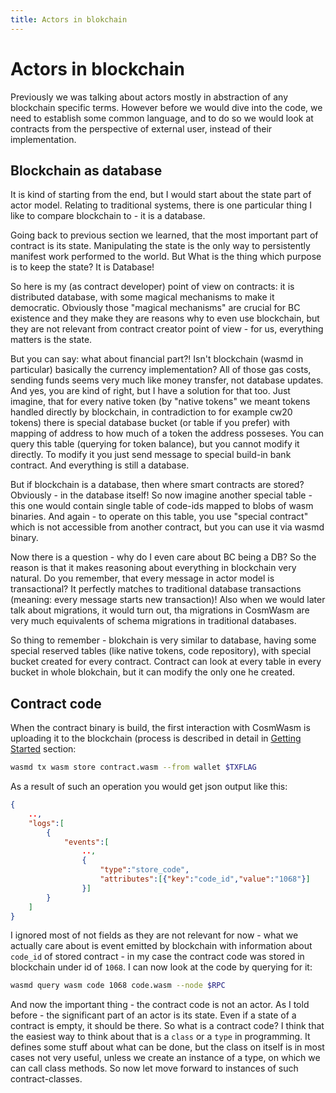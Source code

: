 ```yaml
---
title: Actors in blokchain
---
```


# Actors in blockchain

Previously we was talking about actors mostly in abstraction of any blockchain
specific terms. However before we would dive into the code, we need to establish
some common language, and to do so we would look at contracts from the perspective
of external user, instead of their implementation.

## Blockchain as database

It is kind of starting from the end, but I would start about the state part of actor
model. Relating to traditional systems, there is one particular thing I like to compare
blockchain to - it is a database.

Going back to previous section we learned, that the most important part of
contract is its state. Manipulating the state is the only way to persistently
manifest work performed to the world. But What is the thing which purpose is to
keep the state? It is Database!

So here is my (as contract developer) point of view on contracts: it is distributed
database, with some magical mechanisms to make it democratic. Obviously those "magical
mechanisms" are crucial for BC existence and they make they are reasons why to even
use blockchain, but they are not relevant from contract creator point of view -
for us, everything matters is the state.

But you can say: what about financial part?! Isn't blockchain (wasmd in particular)
basically the currency implementation? All of those gas costs, sending funds seems
very much like money transfer, not database updates. And yes, you are kind of right,
but I have a solution for that too. Just imagine, that for every native token (by
"native tokens" we meant tokens handled directly by blockchain, in contradiction
to for example cw20 tokens) there is special database bucket (or table if you prefer)
with mapping of address to how much of a token the address posseses. You can query
this table (querying for token balance), but you cannot modify it directly. To modify
it you just send message to special build-in bank contract. And everything is still
a database.

But if blockchain is a database, then where smart contracts are stored?
Obviously - in the database itself! So now imagine another special table - this
one would contain single table of code-ids mapped to blobs of wasm binaries. And
again - to operate on this table, you use "special contract" which is not accessible
from another contract, but you can use it via wasmd binary.

Now there is a question - why do I even care about BC being a DB? So the reason is
that it makes reasoning about everything in blockchain very natural. Do you
remember, that every message in actor model is transactional? It perfectly matches
to traditional database transactions (meaning: every message starts new transaction)!
Also when we would later talk about migrations, it would turn out, tha
migrations in CosmWasm are very much equivalents of schema migrations in
traditional databases.

So thing to remember - blokchain is very similar to database, having some special
reserved tables (like native tokens, code repository), with special bucket created
for every contract. Contract can look at every table in every bucket in whole
blokchain, but it can modify the only one he created.

## Contract code

When the contract binary is build, the first interaction with CosmWasm is uploading
it to the blockchain (process is described in detail in
[Getting Started](https://docs.cosmwasm.com/docs/1.0/getting-started/intro) section:

```bash
wasmd tx wasm store contract.wasm --from wallet $TXFLAG
```

As a result of such an operation you would get json output like this:

```json
{
    ..,
    "logs":[
        {
            "events":[
                ..,
                {
                    "type":"store_code",
                    "attributes":[{"key":"code_id","value":"1068"}]
                }]
        }
    ]
}
```

I ignored most of not fields as they are not relevant for now - what we actually
care about is event emitted by blockchain with information about `code_id` of
stored contract - in my case the contract code was stored in blockchain under
id of `1068`. I can now look at the code by querying for it:

```bash
wasmd query wasm code 1068 code.wasm --node $RPC
```

And now the important thing - the contract code is not an actor. As I told
before - the significant part of an actor is its state. Even if a state of
a contract is empty, it should be there. So what is a contract code? I think
that the easiest way to think about that is a `class` or a `type` in programming.
It defines some stuff about what can be done, but the class on itself is
in most cases not very useful, unless we create an instance of a type, on
which we can call class methods. So now let move forward to instances of such
contract-classes.

